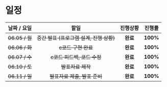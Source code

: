 # 일정
| **날짜 / 요일** | **할일** | **진행상황** | **진행률** |
| :---: | :---: | :---: | :---: |
| ~~06.05 / 월~~ | ~~중간 발표 (프로그램 설계, 진행 상황)~~ | **완료** | **100%** |
| ~~06.06 / 화~~ | ~~c코드 구현 완료~~ | **완료** | **100%** |
| ~~06.07 / 수~~ | ~~c코드 피드백, 코드 수정~~ | **완료** | **100%** |
| ~~06.10 / 토~~ | ~~발표자료 제작~~ | **완료** | **100%** |
| ~~06.11 / 일~~ | ~~발표자료 제출, 발표 준비~~ | **완료** | **100%** |
